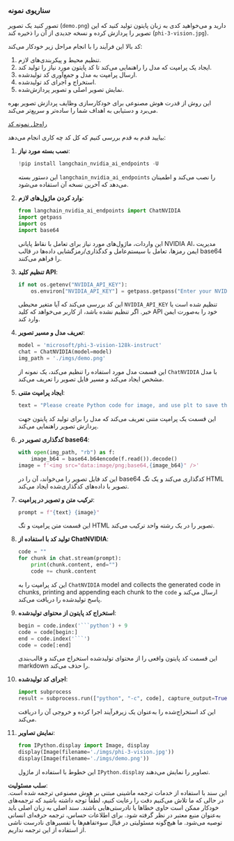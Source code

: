 ### سناریوی نمونه

تصور کنید یک تصویر (`demo.png`) دارید و می‌خواهید کدی به زبان پایتون تولید کنید که این تصویر را پردازش کرده و نسخه جدیدی از آن را ذخیره کند (`phi-3-vision.jpg`).

کد بالا این فرآیند را با انجام مراحل زیر خودکار می‌کند:

1. تنظیم محیط و پیکربندی‌های لازم.
2. ایجاد یک پرامپت که مدل را راهنمایی می‌کند تا کد پایتون مورد نیاز را تولید کند.
3. ارسال پرامپت به مدل و جمع‌آوری کد تولیدشده.
4. استخراج و اجرای کد تولیدشده.
5. نمایش تصویر اصلی و تصویر پردازش‌شده.

این روش از قدرت هوش مصنوعی برای خودکارسازی وظایف پردازش تصویر بهره می‌برد و دستیابی به اهداف شما را ساده‌تر و سریع‌تر می‌کند.

[راه‌حل نمونه کد](../../../../../../code/06.E2E/E2E_Nvidia_NIM_Phi3_Vision.ipynb)

بیایید قدم به قدم بررسی کنیم که کل کد چه کاری انجام می‌دهد:

1. **نصب بسته مورد نیاز**:
    ```python
    !pip install langchain_nvidia_ai_endpoints -U
    ```
    این دستور بسته `langchain_nvidia_ai_endpoints` را نصب می‌کند و اطمینان می‌دهد که آخرین نسخه آن استفاده می‌شود.

2. **وارد کردن ماژول‌های لازم**:
    ```python
    from langchain_nvidia_ai_endpoints import ChatNVIDIA
    import getpass
    import os
    import base64
    ```
    این واردات، ماژول‌های مورد نیاز برای تعامل با نقاط پایانی NVIDIA AI، مدیریت ایمن رمزها، تعامل با سیستم‌عامل و کدگذاری/رمزگشایی داده‌ها در قالب base64 را فراهم می‌کنند.

3. **تنظیم کلید API**:
    ```python
    if not os.getenv("NVIDIA_API_KEY"):
        os.environ["NVIDIA_API_KEY"] = getpass.getpass("Enter your NVIDIA API key: ")
    ```
    این کد بررسی می‌کند که آیا متغیر محیطی `NVIDIA_API_KEY` تنظیم شده است یا خیر. اگر تنظیم نشده باشد، از کاربر می‌خواهد که کلید API خود را به‌صورت ایمن وارد کند.

4. **تعریف مدل و مسیر تصویر**:
    ```python
    model = 'microsoft/phi-3-vision-128k-instruct'
    chat = ChatNVIDIA(model=model)
    img_path = './imgs/demo.png'
    ```
    این قسمت مدل مورد استفاده را تنظیم می‌کند، یک نمونه از `ChatNVIDIA` با مدل مشخص ایجاد می‌کند و مسیر فایل تصویر را تعریف می‌کند.

5. **ایجاد پرامپت متنی**:
    ```python
    text = "Please create Python code for image, and use plt to save the new picture under imgs/ and name it phi-3-vision.jpg."
    ```
    این قسمت یک پرامپت متنی تعریف می‌کند که مدل را برای تولید کد پایتون جهت پردازش تصویر راهنمایی می‌کند.

6. **کدگذاری تصویر در base64**:
    ```python
    with open(img_path, "rb") as f:
        image_b64 = base64.b64encode(f.read()).decode()
    image = f'<img src="data:image/png;base64,{image_b64}" />'
    ```
    این کد فایل تصویر را می‌خواند، آن را در base64 کدگذاری می‌کند و یک تگ HTML تصویر با داده‌های کدگذاری‌شده ایجاد می‌کند.

7. **ترکیب متن و تصویر در پرامپت**:
    ```python
    prompt = f"{text} {image}"
    ```
    این قسمت متن پرامپت و تگ HTML تصویر را در یک رشته واحد ترکیب می‌کند.

8. **تولید کد با استفاده از ChatNVIDIA**:
    ```python
    code = ""
    for chunk in chat.stream(prompt):
        print(chunk.content, end="")
        code += chunk.content
    ```
    این کد پرامپت را به `ChatNVIDIA` model and collects the generated code in chunks, printing and appending each chunk to the `code` ارسال می‌کند و پاسخ تولیدشده را دریافت می‌کند.

9. **استخراج کد پایتون از محتوای تولیدشده**:
    ```python
    begin = code.index('```python') + 9
    code = code[begin:]
    end = code.index('```')
    code = code[:end]
    ```
    این قسمت کد پایتون واقعی را از محتوای تولیدشده استخراج می‌کند و قالب‌بندی markdown را حذف می‌کند.

10. **اجرای کد تولیدشده**:
    ```python
    import subprocess
    result = subprocess.run(["python", "-c", code], capture_output=True)
    ```
    این کد استخراج‌شده را به‌عنوان یک زیر‌فرآیند اجرا کرده و خروجی آن را دریافت می‌کند.

11. **نمایش تصاویر**:
    ```python
    from IPython.display import Image, display
    display(Image(filename='./imgs/phi-3-vision.jpg'))
    display(Image(filename='./imgs/demo.png'))
    ```
    این خطوط با استفاده از ماژول `IPython.display` تصاویر را نمایش می‌دهند.

**سلب مسئولیت**:  
این سند با استفاده از خدمات ترجمه ماشینی مبتنی بر هوش مصنوعی ترجمه شده است. در حالی که ما تلاش می‌کنیم دقت را رعایت کنیم، لطفاً توجه داشته باشید که ترجمه‌های خودکار ممکن است حاوی خطاها یا نادرستی‌هایی باشند. سند اصلی به زبان اصلی باید به‌عنوان منبع معتبر در نظر گرفته شود. برای اطلاعات حساس، ترجمه حرفه‌ای انسانی توصیه می‌شود. ما هیچ‌گونه مسئولیتی در قبال سوءتفاهم‌ها یا تفسیرهای نادرست ناشی از استفاده از این ترجمه نداریم.